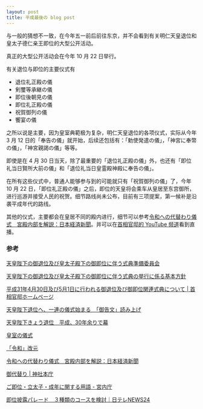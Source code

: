 ```yaml
---
layout: post
title: 平成最後の blog post
---
```


与一般的猜想不一致，在今年五一前后前往东京，并不会看到有关明仁天皇退位和皇太子德仁亲王即位的大型公开活动。

真正的大型公开活动会在今年 10 月 22 日举行。

有关退位与即位的主要仪式有

- 退位礼正殿の儀
- 剣璽等承継の儀
- 即位後朝見の儀
- 即位礼正殿の儀
- 祝賀御列の儀
- 饗宴の儀

之所以说是主要，因为皇室典範极为复杂，明仁天皇退位的各项仪式，实际从今年 3 月 12 日的「奉告の儀」就开始，后续还包括有：「勅使発遣の儀」，「神宮に奉幣の儀」，「神宮親謁の儀」等等。

即使是在 4 月 30 日当天，除了最重要的「退位礼正殿の儀」外，也还有「即位礼当日賢所大前の儀」和「退位礼当日皇霊殿神殿に奉告の儀」。

在所有这些仪式中，普通人能够参与到的可能就只有「祝賀御列の儀」了，今年 10 月 22 日，「即位礼正殿の儀」之后，即位的天皇将会乘车从皇居至东宫御所，进行巡游并接受人民的祝贺。细节路线尚未公布，目前有三项提案，第一候补是沿袭平成年代的路线。

其他的仪式，主要都会在皇居不同的殿内进行，细节可以参考[令和への代替わり儀式　宮殿内部を解説：日本経済新聞](https://vdata.nikkei.com/newsgraphics/kaigen-kyuden/)。并可以在[首相官邸的 YouTube 频道](https://www.youtube.com/user/kanteijp/feed)看到直播。


### 参考

[天皇陛下の御退位及び皇太子殿下の御即位に伴う式典準備委員会](http://www.kantei.go.jp/jp/singi/taii_junbi/kaisai.html)

[天皇陛下の御退位及び皇太子殿下の御即位に伴う式典の挙行に係る基本方針](http://www.kantei.go.jp/jp/singi/taii_junbi/pdf/h300330_kihon_housin.pdf)

[平成31年4月30日及び5月1日に行われる御退位及び御即位関連式典について | 首相官邸ホームページ](http://www.kantei.go.jp/jp/headline/gotaii_gosokui/sikiten.html)

[天皇陛下退位へ、一連の儀式始まる　「御告文」読み上げ](https://www.asahi.com/articles/ASM3C3T52M3CUTIL00K.html)

[天皇陛下きょう退位　平成、30年余りで幕](https://www.nikkei.com/article/DGXMZO44346760Z20C19A4MM8000/)

[皇室の儀式](https://ja.wikipedia.org/wiki/%E7%9A%87%E5%AE%A4%E3%81%AE%E5%84%80%E5%BC%8F)

[「令和」改元](https://r.nikkei.com/topics/topic_DF_TA_17112200)

[令和への代替わり儀式　宮殿内部を解説：日本経済新聞](https://vdata.nikkei.com/newsgraphics/kaigen-kyuden/)

[御代替り | 神社本庁](https://www.jinjahoncho.or.jp/miyogawari)

[ご即位・立太子・成年に関する用語 - 宮内庁](http://www.kunaicho.go.jp/word/word-sokui.html)

[即位披露パレード　３種類のコースを検討｜日テレNEWS24](http://www.news24.jp/articles/2018/10/19/07407130.html)
